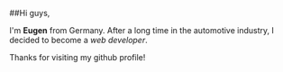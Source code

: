 ##Hi guys,

I'm **Eugen** from Germany.
After a long time in the automotive industry, I decided to become a _web developer_.

Thanks for visiting my github profile!

